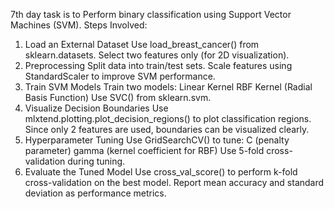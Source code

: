 7th day task is to Perform binary classification using Support Vector Machines (SVM).
Steps Involved:
1. Load an External Dataset
Use load_breast_cancer() from sklearn.datasets.
Select two features only (for 2D visualization).
2. Preprocessing
Split data into train/test sets.
Scale features using StandardScaler to improve SVM performance.
3. Train SVM Models
Train two models:
Linear Kernel
RBF Kernel (Radial Basis Function)
Use SVC() from sklearn.svm.
4. Visualize Decision Boundaries
Use mlxtend.plotting.plot_decision_regions() to plot classification regions.
Since only 2 features are used, boundaries can be visualized clearly.
5. Hyperparameter Tuning
Use GridSearchCV() to tune:
C (penalty parameter)
gamma (kernel coefficient for RBF)
Use 5-fold cross-validation during tuning.
6. Evaluate the Tuned Model
Use cross_val_score() to perform k-fold cross-validation on the best model.
Report mean accuracy and standard deviation as performance metrics.

